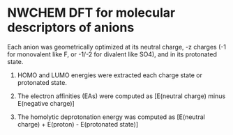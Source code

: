# NWCHEM DFT for molecular descriptors of anions

Each anion was geometrically optimized at its neutral charge, -z charges (-1 for monovalent like F, or -1/-2 for divalent like SO4), and in its protonated state.

1) HOMO and LUMO energies were extracted each charge state or protonated state.

2) The electron affinities (EAs) were computed as [E(neutral charge) minus E(negative charge)]

3) The homolytic deprotonation energy was computed as [E(neutral charge) + E(proton) - E(protonated state)]
